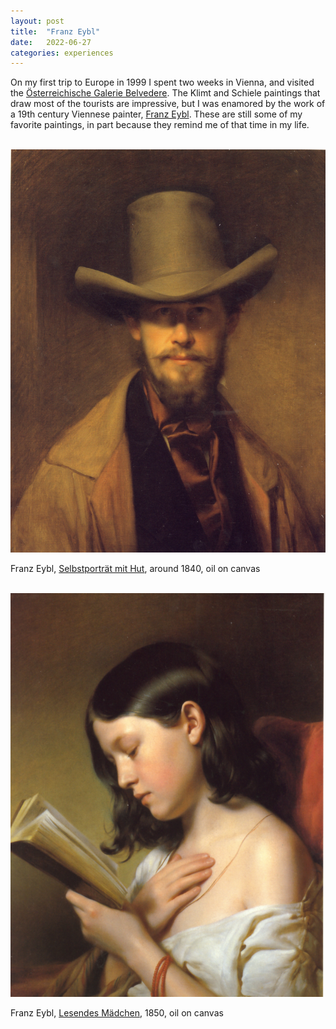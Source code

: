 ```yaml
---
layout: post
title:  "Franz Eybl"
date:   2022-06-27
categories: experiences
---
```


On my first trip to Europe in 1999 I spent two weeks in Vienna, and visited the [Österreichische Galerie Belvedere](https://en.wikipedia.org/wiki/Belvedere,_Vienna). The Klimt and Schiele paintings that draw most of the tourists are impressive, but I was enamored by the work of a 19th century Viennese painter, [Franz Eybl](https://en.wikipedia.org/wiki/Franz_Eybl). These are still some of my favorite paintings, in part because they remind me of that time in my life.

<br/>

<img src="/img/2022-06-27-franz-eybl-1.jpeg" alt="Franz Eybl painting 1" style="width: 960px;"/>

Franz Eybl, [Selbstporträt mit Hut](https://en.wikipedia.org/wiki/Franz_Eybl#/media/File:Franz_Eybl,_Selbstportr%C3%A4t_mit_Hut.jpg), around 1840, oil on canvas

<br/>

<img src="/img/2022-06-27-franz-eybl-2.jpeg" alt="Franz Eybl painting 2" style="width: 960px;"/>

Franz Eybl, [Lesendes Mädchen](https://en.wikipedia.org/wiki/Franz_Eybl#/media/File:Franz_Eybl,_Lesendes_M%C3%A4dchen.jpg), 1850, oil on canvas